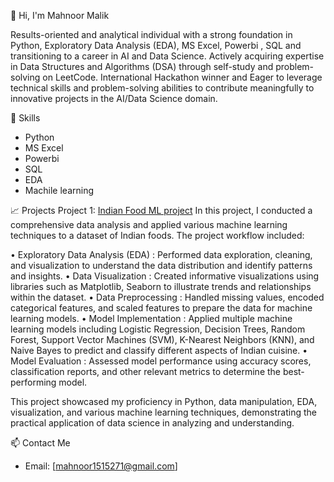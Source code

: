 👋 Hi, I'm Mahnoor Malik
 
Results-oriented and analytical individual with a strong foundation in Python, Exploratory Data Analysis (EDA), MS Excel, Powerbi , SQL and  transitioning to a career in AI and Data Science. Actively acquiring expertise in Data Structures and Algorithms (DSA) through self-study and problem-solving on LeetCode. International Hackathon winner and Eager to leverage technical skills and problem-solving abilities to contribute meaningfully to innovative projects in the AI/Data Science domain.

🚀 Skills
- Python
- MS Excel
- Powerbi
- SQL
- EDA
- Machile learning

 📈 Projects
 Project 1: [Indian Food ML project](https://github.com/Mahnoormalik123/Indian-food-project)
In this project, I conducted a comprehensive data analysis and applied various machine learning techniques to a dataset of Indian foods. The project workflow included:

• Exploratory Data Analysis (EDA) : Performed data exploration, cleaning, and visualization to understand the data distribution and identify patterns and insights.
• Data Visualization : Created informative visualizations using libraries such as Matplotlib, Seaborn to illustrate trends and relationships within the dataset.
• Data Preprocessing : Handled missing values, encoded categorical features, and scaled features to prepare the data for machine learning models.
• Model Implementation : Applied multiple machine learning models including Logistic Regression, Decision Trees, Random Forest, Support Vector Machines (SVM), K-Nearest Neighbors (KNN), and Naive Bayes to predict and classify different aspects of Indian cuisine.
• Model Evaluation : Assessed model performance using accuracy scores, classification reports, and other relevant metrics to determine the best-performing model.

This project showcased my proficiency in Python, data manipulation, EDA, visualization, and various machine learning techniques, demonstrating the practical application of data science in analyzing and understanding.


 📫 Contact Me
- Email: [mahnoor1515271@gmail.com]

